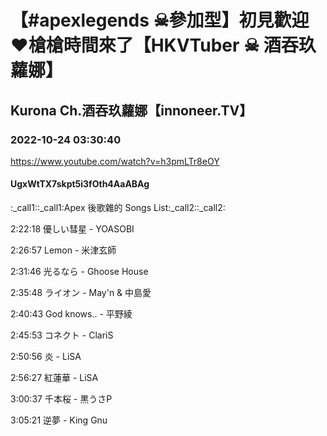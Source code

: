 # 【#apexlegends ☠參加型】初見歡迎❤槍槍時間來了【HKVTuber ☠ 酒吞玖蘿娜】

## Kurona Ch.酒吞玖蘿娜【innoneer.TV】

### 2022-10-24 03:30:40

https://www.youtube.com/watch?v=h3pmLTr8eOY

#### UgxWtTX7skpt5i3fOth4AaABAg

:_call1::_call1:Apex 後歌雜的 Songs List:_call2::_call2:

2:22:18 優しい彗星 - YOASOBI

2:26:57 Lemon - 米津玄師

2:31:46 光るなら - Ghoose House

2:35:48 ライオン - May'n & 中島愛

2:40:43 God knows.. - 平野綾

2:45:53 コネクト - ClariS

2:50:56 炎 - LiSA

2:56:27 紅蓮華 - LiSA

3:00:37 千本桜 - 黒うさP

3:05:21 逆夢 - King Gnu

